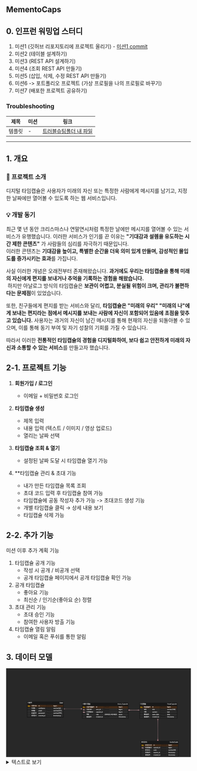 ## MementoCaps
## 0. 인프런 워밍업 스터디
1. 미션1 (깃허브 리포지토리에 프로젝트 올리기) - [미션1 commit](https://github.com/bangtori/MementoCaps/commit/588df081eaba906b24d0d68896a6d7c7e4ecc135)
2. 미션2 (테이블 설계하기)
3. 미션3 (REST API 설계하기)
4. 미션4 (조회 REST API 만들기)
5. 미션5 (삽입, 삭제, 수정 REST API 만들기)
6. 미션6 -> 포트폴리오 프로젝트 (가상 프로필을 나의 프로필로 바꾸기)
7. 미션7 (배포한 프로젝트 공유하기)

### Troubleshooting
| 제목  | 미션 | 링크                                                  |
|-----|----|-----------------------------------------------------|
| 템플릿 | -  | [트러블슈팅폴더 내 파일](./Troubleshooting_Docs/Example01.md) |


---

## 1. 개요
### 📌 프로젝트 소개
디지털 타임캡슐은 사용자가 미래의 자신 또는 특정한 사람에게 메시지를 남기고, 지정한 날짜에만 열어볼 수 있도록 하는 웹 서비스입니다.

### 💡 개발 동기
최근 몇 년 동안 크리스마스나 연말연시처럼 특정한 날에만 메시지를 열어볼 수 있는 서비스가 유행했습니다. 이러한 서비스가 인기를 끈 이유는 **"기대감과 설렘을 유도하는 시간 제한 콘텐츠"** 가 사람들의 심리를 자극하기 때문입니다.
<br>이러한 콘텐츠는 **기대감을 높이고, 특별한 순간을 더욱 의미 있게 만들며, 감성적인 몰입도를 증가시키는 효과**를 가집니다.

사실 이러한 개념은 오래전부터 존재해왔습니다. **과거에도 우리는 타임캡슐을 통해 미래의 자신에게 편지를 보내거나 추억을 기록하는 경험을 해왔습니다.
<br>** 하지만 아날로그 방식의 타임캡슐은 **보관이 어렵고, 분실될 위험이 크며, 관리가 불편하다는 문제점**이 있었습니다.

또한, 친구들에게 편지를 받는 서비스와 달리, **타임캡슐은 "미래의 우리" "미래의 나"에게 보내는 편지라는 점에서 메시지를 보내는 사람에 자신이 포함되어 있음에 초점을 맞추고 있습니다.** 사용자는 과거의 자신이 남긴 메시지를 통해 현재의 자신을 되돌아볼 수 있으며, 이를 통해 동기 부여 및 자기 성찰의 기회를 가질 수 있습니다.


따라서 이러한 **전통적인 타임캡슐의 경험을 디지털화하여, 보다 쉽고 안전하게 미래의 자신과 소통할 수 있는 서비스**를 만들고자 했습니다.

## 2-1. 프로젝트 기능
1. **회원가입 / 로그인**
    - 이메일 + 비밀번호 로그인
2. **타임캡슐 생성**
    - 제목 입력
    - 내용 입력 (텍스트 / 이미지 / 영상 업로드)
    - 열리는 날짜 선택

3. **타임캡슐 조회 & 열기**
    - 설정된 날짜 도달 시 타임캡슐 열기 가능

4. **타임캡슐 관리 & 초대 기능
    - 내가 만든 타임캡슐 목록 조회
    - 초대 코드 입력 후 타임캡슐 참여 가능
    - 타임캡슐에 공동 작성자 추가 가능 -> 초대코드 생성 기능
    - 개별 타임캡슐 클릭 → 상세 내용 보기
    - 타임캡슐 삭제 가능

## 2-2. 추가 기능
미션 이후 추가 계획 기능
1. 타임캡슐 공개 기능
    - 작성 시 공개 / 비공개 선택
    - 공개 타임캡슐 페이지에서 공개 타임캡슐 확인 가능
2. 공개 타임캡슐
    - 좋아요 기능
    - 최신순 / 인기순(좋아요 순) 정렬
3. 초대 관리 기능
    - 초대 승인 기능
    - 참여한 사용자 방출 기능
4. 타임캡슐 열림 알림
    - 이메일 혹은 푸쉬를 통한 알림

## 3. 데이터 모델

<img src="image/MementoCapsERD.png" >
<details>
<summary>텍스트로 보기</summary>
<div markdown="1">

```
User (사용자)
- id (PK)
- nickName
- email
- password
- created_at

TimeCapsule (타임캡슐)
- id (PK)
- title
- content 
- open_date (타임캡슐 열리는 날짜)
- created_at

User_Capsule (사용자-타임캡슐 관계 테이블)
- id (PK)
- user_id (FK)  # N:M 관계
- capsule_id (FK)  # N:M 관계
- role (OWNER / MEMBER)
- created_at

InviteCode (초대 코드)
- id (PK)
- capsule_id (FK)
- code (랜덤 초대 코드)
- expires_at (유효 기간)
- created_at
```
</div>
</details>
